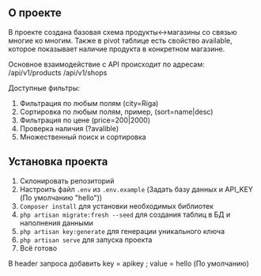 ## О проекте

В проекте создана базовая схема продукты<->магазины со связью многие ко многим. Также в pivot таблице есть свойство available, которое показывает наличие продукта в конкретном магазине.

Основное взаимодействие с API происходит по адресам:
/api/v1/products 
/api/v1/shops

Доступные фильтры:
1. Фильтрация по любым полям (city=Riga)
2. Сортировка по любым полям, пример, (sort=name|desc)
3. Фильтрация по цене (price=200|2000)
4. Проверка наличия (?avalible)
5. Множественный поиск и сортировка

## Установка проекта

1. Склонировать репозиторий
2. Настроить файл `.env` из `.env.example` (Задать базу данных и API_KEY (По умолчанию "hello"))
3. `Composer install` для установки необходимых библиотек
4. `php artisan migrate:fresh --seed` для создания таблиц в БД и наполнения данными
5. `php artisan key:generate` для генерации уникального ключа
6. `php artisan serve` для запуска проекта
7. Всё готово

В header запроса добавить key = apikey ; value = hello (По умолчанию)
